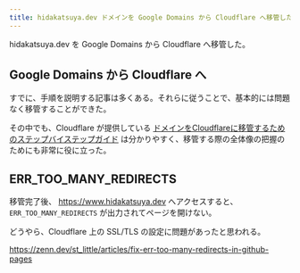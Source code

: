```yaml
---
title: hidakatsuya.dev ドメインを Google Domains から Cloudflare へ移管した
---
```


hidakatsuya.dev を Google Domains から Cloudflare へ移管した。

## Google Domains から Cloudflare へ

すでに、手順を説明する記事は多くある。それらに従うことで、基本的には問題なく移管することができた。

その中でも、Cloudflare が提供している [ドメインをCloudflareに移管するためのステップバイステップガイド](https://blog.cloudflare.com/ja-jp/a-step-by-step-guide-to-transferring-domains-to-cloudflare-ja-jp/)
は分かりやすく、移管する際の全体像の把握のためにも非常に役に立った。

## ERR_TOO_MANY_REDIRECTS

移管完了後、 https://www.hidakatsuya.dev へアクセスすると、 `ERR_TOO_MANY_REDIRECTS` が出力されてページを開けない。

どうやら、Cloudflare 上の SSL/TLS の設定に問題があったと思われる。

https://zenn.dev/st_little/articles/fix-err-too-many-redirects-in-github-pages
